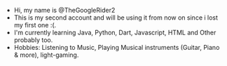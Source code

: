 - Hi, my name is @TheGoogleRider2 
- This is my second account and will be using it from now on since i lost my first one :(.
- I'm currently learning Java, Python, Dart, Javascript, HTML and Other probably too.
- Hobbies: Listening to Music, Playing Musical instruments (Guitar, Piano & more), light-gaming.




<!---
TheGoogleRider2/TheGoogleRider2 is a ✨ special ✨ repository because its `README.md` (this file) appears on your GitHub profile.
You can click the Preview link to take a look at your changes.
--->
